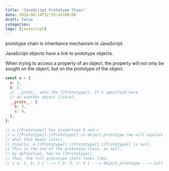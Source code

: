 ```yaml
---
title: 'JavaScript Prototype Chain'
date: 2024-08-14T12:55:43+08:00
draft: false
categories:
tags: [javascript]
---
```


prototype chain is inheritance mechanism in JavaScript.

JavaScript objects have a link to prototype objects.

When trying to access a property of an object, the property will not only be sought on the object, but on the prototype of the object.

```javascript
const o = {
  a: 1,
  b: 2,
  // __proto__ sets the [[Prototype]]. It's specified here
  // as another object literal.
  __proto__: {
    b: 3,
    c: 4,
  },
};

// o.[[Prototype]] has properties b and c.
// o.[[Prototype]].[[Prototype]] is Object.prototype (we will explain
// what that means later).
// Finally, o.[[Prototype]].[[Prototype]].[[Prototype]] is null.
// This is the end of the prototype chain, as null,
// by definition, has no [[Prototype]].
// Thus, the full prototype chain looks like:
// { a: 1, b: 2 } ---> { b: 3, c: 4 } ---> Object.prototype ---> null
```

